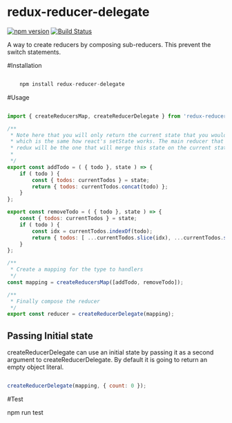 redux-reducer-delegate
======================

[![npm version](https://badge.fury.io/js/redux-reducer-delegate.svg)](https://badge.fury.io/js/redux-reducer-delegate)
[![Build Status](https://travis-ci.org/wmira/redux-reducer-delegate.svg?branch=master)](https://travis-ci.org/wmira/redux-reducer-delegate)

A way to create reducers by composing sub-reducers. This prevent the switch statements.


#Installation

```javascript

    npm install redux-reducer-delegate

```

#Usage

```javascript

import { createReducersMap, createReducerDelegate } from 'redux-reducer-delegate';

/**
 * Note here that you will only return the current state that you would like to replace
 * which is the same how react's setState works. The main reducer that is called by
 * redux will be the one that will merge this state on the current state
 *
 */
export const addTodo = ( { todo }, state ) => {
    if ( todo ) {
        const { todos: currentTodos } = state;
        return { todos: currentTodos.concat(todo) };
    }
};

export const removeTodo = ( { todo }, state ) => {
    const { todos: currentTodos } = state;
    if ( todo ) {
        const idx = currentTodos.indexOf(todo);
        return { todos: [ ...currentTodos.slice(idx), ...currentTodos.slice(idx + 1) ] };
    }
};

/**
 * Create a mapping for the type to handlers
 */
const mapping = createReducersMap([addTodo, removeTodo]);

/**
 * Finally compose the reducer
 */
export const reducer = createReducerDelegate(mapping);


```

## Passing Initial state

createReducerDelegate can use an initial state by passing it as a second argument to createReducerDelegate. By
default it is going to return an empty object literal.

```javascript

createReducerDelegate(mapping, { count: 0 });

```

#Test

npm run test
